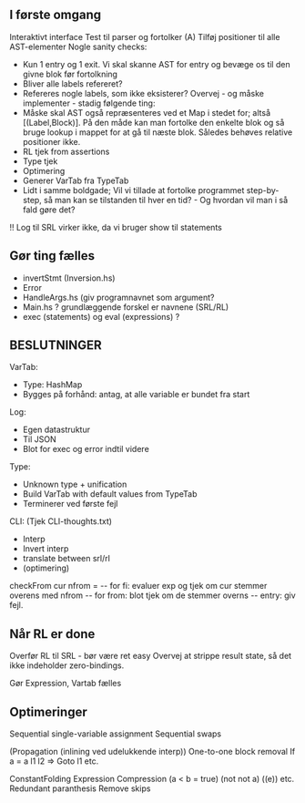 ## I første omgang
Interaktivt interface
Test til parser og fortolker
(A) Tilføj positioner til alle AST-elementer
Nogle sanity checks:
  - Kun 1 entry og 1 exit.
    Vi skal skanne AST for entry og bevæge os til den givne blok før fortolkning
  - Bliver alle labels refereret?
  - Refereres nogle labels, som ikke eksisterer?
Overvej - og måske implementer - stadig følgende ting:
  - Måske skal AST også repræsenteres ved et Map i stedet for; altså [(Label,Block)]. På den måde kan man fortolke den enkelte blok og så bruge lookup i mappet for at gå til næste blok. Således behøves relative positioner ikke.
  - RL tjek from assertions
  - Type tjek
  - Optimering
  - Generer VarTab fra TypeTab
  - Lidt i samme boldgade; Vil vi tillade at fortolke programmet step-by-step, så man kan se tilstanden til hver en tid? - Og hvordan vil man i så fald gøre det?

!! Log til SRL virker ikke, da vi bruger show til statements

## Gør ting fælles
- invertStmt (Inversion.hs)
- Error
- HandleArgs.hs (giv programnavnet som argument?
- Main.hs ? grundlæggende forskel er navnene (SRL/RL)
- exec (statements) og eval (expressions) ?

## BESLUTNINGER
VarTab:
  - Type: HashMap
  - Bygges på forhånd: antag, at alle variable er bundet fra start

Log:
  - Egen datastruktur
  - Til JSON
  - Blot for exec og error indtil videre

Type:
  - Unknown type + unification
  - Build VarTab with default values from TypeTab
  - Terminerer ved første fejl

CLI: (Tjek CLI-thoughts.txt)
  - Interp
  - Invert interp
  - translate between srl/rl
  - (optimering)

checkFrom cur nfrom = -- for fi: evaluer exp og tjek om cur stemmer overens med nfrom
                      -- for from: blot tjek om de stemmer overns
                      -- entry: giv fejl.

## Når RL er done
Overfør RL til SRL - bør være ret easy
Overvej at strippe result state, så det ikke indeholder zero-bindings.

Gør Expression, Vartab fælles


## Optimeringer

Sequential single-variable assignment
Sequential swaps

(Propagation (inlining ved udelukkende interp))
One-to-one block removal
If a = a l1 l2 => Goto l1 etc.

ConstantFolding
Expression Compression (a < b = true) (not not a) ((e)) etc.
Redundant paranthesis
Remove skips
